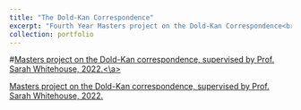 ```yaml
---
title: "The Dold-Kan Correspondence"
excerpt: "Fourth Year Masters project on the Dold-Kan Correspondence<br/><img src='/images/UOS loho.jpg'>"
collection: portfolio
---
```

#<a href="https://calum-hughes.github.io/files/Hughes180188509.pdf.pdf
#">Masters project on the Dold-Kan correspondence, supervised by Prof. Sarah Whitehouse, 2022.<\a> 
  
  [Masters project on the Dold-Kan correspondence, supervised by Prof. Sarah Whitehouse, 2022.](https://calum-hughes.github.io/files/Hughes180188509.pdf.pdf "PDF")
